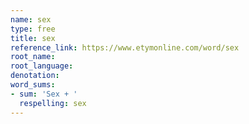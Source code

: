 ```yaml
---
name: sex
type: free
title: sex
reference_link: https://www.etymonline.com/word/sex
root_name: 
root_language: 
denotation: 
word_sums:
- sum: 'Sex + '
  respelling: sex
---
```

